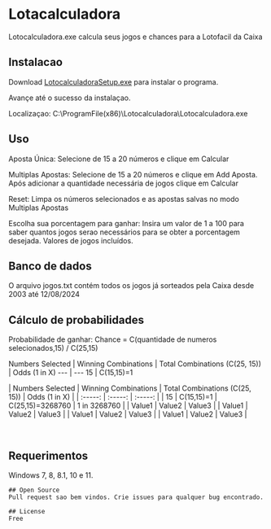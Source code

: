 # Lotacalculadora

Lotocalculadora.exe calcula seus jogos e chances para a Lotofacil da Caixa

## Instalacao

Download [LotocalculadoraSetup.exe](https://www.mediafire.com/file/f2qqq0ajyki2jc9/LotocalculadoraSetup.exe/file) para instalar o programa.

Avançe até o sucesso da instalaçao.

Localizaçao: C:\ProgramFile(x86)\Lotocalculadora\Lotocalculadora.exe

## Uso

Aposta Única: Selecione de 15 a 20 números e clique em Calcular

Multiplas Apostas: Selecione de 15 a 20 números e clique em Add Aposta. Após adicionar a quantidade necessária de jogos clique em Calcular

Reset: Limpa os números selecionados e as apostas salvas no modo Multiplas Apostas


Escolha sua porcentagem para ganhar: Insira um valor de 1 a 100 para saber quantos jogos serao necessários para se obter a porcentagem desejada. Valores de jogos incluídos.

## Banco de dados

O arquivo jogos.txt contém todos os jogos já sorteados pela Caixa desde 2003 até 12/08/2024

## Cálculo de probabilidades

Probabilidade de ganhar: 
Chance = C(quantidade de numeros selecionados,15) / C(25,15)

Numbers Selected | Winning Combinations | Total Combinations (C(25, 15)) | Odds (1 in X)
--- | ---
15 | C(15,15)=1


| 	Numbers Selected	 | 	Winning Combinations	 | 	Total Combinations (C(25, 15))	 |  Odds (1 in X)	 | 
| 	:-----:	 | 	:-----:	 | 	:-----:	 | 
| 	15	| 	C(15,15)=1	| 	C(25,15)=3268760	|  1 in 3268760 |
| 	Value1	| 	Value2	| 	Value3	 | 
| 	Value1	| 	Value2	| 	Value3	 | 
| 	Value1	| 	Value2	| 	Value3	 | 
| 	Value1	| 	Value2	| 	Value3	 | 

​	
 



## Requerimentos

Windows 7, 8, 8.1, 10 e 11.
```
## Open Source
Pull request sao bem vindos. Crie issues para qualquer bug encontrado.

## License
Free
